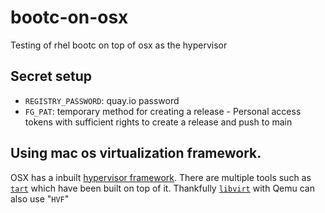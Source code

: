 # bootc-on-osx

Testing of rhel bootc on top of osx as the hypervisor

## Secret setup

- `REGISTRY_PASSWORD`: quay.io password
- `FG_PAT`: temporary method for creating a release - Personal access tokens with sufficient rights to create a release and push to main

## Using mac os virtualization framework.

OSX has a inbuilt [hypervisor framework](https://developer.apple.com/documentation/bundleresources/entitlements/com.apple.security.hypervisor). There are multiple tools such as [`tart`](https://github.com/cirruslabs/tart) which have been built on top of it.
Thankfully [`libvirt`](https://libvirt.org/drvqemu.html) with Qemu can also use "`HVF`"
